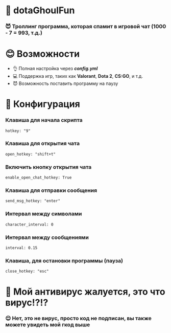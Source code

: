 # 👿 dotaGhoulFun

### 😈 Троллинг программа, которая спамит в игровой чат (1000 - 7 = 993, т.д.)

# 😊 Возможности

 - 👌 Полная настройка через ***config.yml***
 -  💻 Поддержка игр, таких как **Valorant**, **Dota 2**, **CS:GO**, и т.д.
 -  😈 Возможность поставить программу на паузу

# 🧐 Конфигурация
 
### Клавиша для начала скрипта
    hotkey: "9"  
### Клавиша для открытия чата   
    open_hotkey: "shift+t"
### Включить кнопку открытия чата   
    enable_open_chat_hotkey: True  
### Клавиша для отправки сообщения   
    send_msg_hotkey: "enter"  
### Интервал между символами   
    character_interval: 0  
### Интервал между сообщениями   
    interval: 0.15      
### Клавиша, для остановки программы (пауза)
	close_hotkey: "esc"
# 🤯 Мой антивирус жалуется, это что вирус!?!?
### 😌 Нет, это не вирус, просто код не подписан, вы также можете увидеть мой гкод выше
